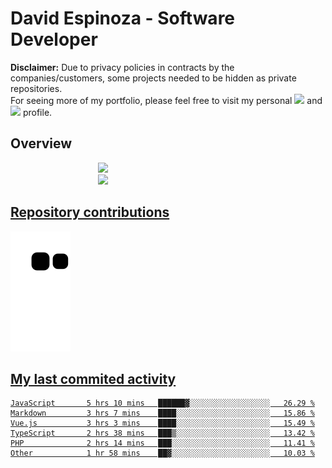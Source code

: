 # David Espinoza - Software Developer
<div id="links">
  <p>
    <strong>Disclaimer:</strong> Due to privacy policies in contracts by the companies/customers, some projects needed to be hidden as private repositories. <br />
For seeing more of my portfolio, please feel free to visit my personal <a href="https://davidespinoza.dev" target="_blank"><img src="https://img.shields.io/badge/website-000000?style=for-the-badge&logo=About.me&logoColor=white" target="_blank"></a> and <a href="https://www.linkedin.com/in/despinozap" target="_blank"><img src="https://img.shields.io/badge/LinkedIn-0077B5?style=for-the-badge&logo=linkedin&logoColor=white" target="_blank"></a> profile.
  </p>
</div>

## Overview

<div id="stats">
  <a href="https://github.com/despinozap">
  <img height="180em" style="margin: 0em 10em;" src="https://github-readme-stats.vercel.app/api?username=despinozap&show_icons=true&include_all_commits=true&count_private=true&theme=default"/>
  <img height="180em" style="margin: 0em 10em;" src="https://github-readme-stats.vercel.app/api/top-langs/?username=despinozap&layout=compact&langs_count=7&theme=default"/>
</div>
 
## Repository contributions
<div id="snake"> 

  ![Snake animation](https://github.com/despinozap/despinozap/blob/output/github-contribution-grid-snake.svg)
</div>

## My last commited activity
<!--START_SECTION:waka-->

```text
JavaScript       5 hrs 10 mins   ██████▓░░░░░░░░░░░░░░░░░░   26.29 %
Markdown         3 hrs 7 mins    ████░░░░░░░░░░░░░░░░░░░░░   15.86 %
Vue.js           3 hrs 3 mins    ████░░░░░░░░░░░░░░░░░░░░░   15.49 %
TypeScript       2 hrs 38 mins   ███▒░░░░░░░░░░░░░░░░░░░░░   13.42 %
PHP              2 hrs 14 mins   ███░░░░░░░░░░░░░░░░░░░░░░   11.41 %
Other            1 hr 58 mins    ██▓░░░░░░░░░░░░░░░░░░░░░░   10.03 %
```

<!--END_SECTION:waka-->
